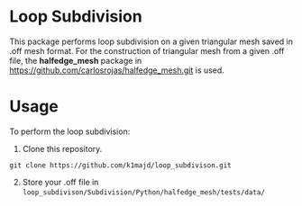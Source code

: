 # Loop Subdivision
This package performs loop subdivision on a given triangular mesh saved in .off mesh format.
For the construction of triangular mesh from a given .off file, the **halfedge_mesh** package in 
https://github.com/carlosrojas/halfedge_mesh.git is used. 

# Usage
To perform the loop subdivision: 
1. Clone this repository.
```
git clone https://github.com/k1majd/loop_subdivison.git
```
2. Store your .off file in `loop_subdivison/Subdivision/Python/halfedge_mesh/tests/data/`
